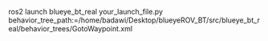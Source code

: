 ros2 launch blueye_bt_real your_launch_file.py behavior_tree_path:=/home/badawi/Desktop/blueyeROV_BT/src/blueye_bt_real/behavior_trees/GotoWaypoint.xml